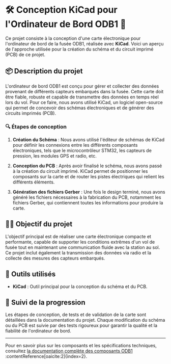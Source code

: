 # 🛠️ Conception KiCad pour l'Ordinateur de Bord ODB1 🚀

Ce projet consiste à la conception d'une carte électronique pour l'ordinateur de bord de la fusée ODB1, réalisée avec **KiCad**. Voici un aperçu de l'approche utilisée pour la création du schéma et du circuit imprimé (PCB) de ce projet.

## 📦 Description du projet

L'ordinateur de bord ODB1 est conçu pour gérer et collecter des données provenant de différents capteurs embarqués dans la fusée. Cette carte doit être fiable, robuste et capable de transmettre des données en temps réel lors du vol. Pour ce faire, nous avons utilisé KiCad, un logiciel open-source qui permet de concevoir des schémas électroniques et de générer des circuits imprimés (PCB).

### 🔍 Étapes de conception

1. **Création du Schéma** : 
   Nous avons utilisé l'éditeur de schémas de KiCad pour définir les connexions entre les différents composants électroniques, tels que le microcontrôleur STM32, les capteurs de pression, les modules GPS et radio, etc. 
   
2. **Conception du PCB** :
   Après avoir finalisé le schéma, nous avons passé à la création du circuit imprimé. KiCad permet de positionner les composants sur la carte et de router les pistes électriques qui relient les différents éléments.
   
3. **Génération des fichiers Gerber** :
   Une fois le design terminé, nous avons généré les fichiers nécessaires à la fabrication du PCB, notamment les fichiers Gerber, qui contiennent toutes les informations pour produire la carte.

## 🧑‍💻 Objectif du projet

L'objectif principal est de réaliser une carte électronique compacte et performante, capable de supporter les conditions extrêmes d'un vol de fusée tout en maintenant une communication fluide avec la station au sol. Ce projet inclut également la transmission des données via radio et la collecte des mesures des capteurs embarqués.

## 🔧 Outils utilisés

- **KiCad** : Outil principal pour la conception du schéma et du PCB.

## 📅 Suivi de la progression

Les étapes de conception, de tests et de validation de la carte sont détaillées dans la documentation du projet. Chaque modification du schéma ou du PCB est suivie par des tests rigoureux pour garantir la qualité et la fiabilité de l'ordinateur de bord.

---

Pour en savoir plus sur les composants et les spécifications techniques, consultez [la documentation complète des composants ODB1](https://github.com/GAULAvionique2024-2025/Ordinateur-de-bord/tree/main/Documentation/ODB2)&#8203;:contentReference[oaicite:2]{index=2}.
